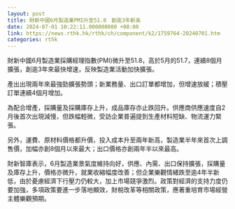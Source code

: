 ```yaml
---
layout: post
title: 財新中國6月製造業PMI升至51.8　創逾3年新高
date: 2024-07-01 10:22:11.000000000 +08:00
link: https://news.rthk.hk/rthk/ch/component/k2/1759764-20240701.htm
categories: rthk
---
```


財新中國6月製造業採購經理指數(PMI)微升至51.8，高於5月的51.7，連續8個月擴張，創逾3年來最快增速，反映製造業活動加快擴張。

產出出現兩年來最強勁擴張勢頭；新業務量、出口訂單都增加，但增速放緩；積壓訂單連續4個月增加。

為配合增產，採購量及採購庫存上升，成品庫存亦止跌回升。供應商供應速度自2月後首次出現減慢，但跌幅輕微，受訪企業普遍提到生產材料短缺、物流運力緊張。

另外，運費、原材料價格都升價，投入成本升至兩年新高，製造業半年來首次上調售價，加幅亦創8個月以來最大；出口價格亦創兩年半以來最高。

財新智庫表示，6月製造業景氣度維持向好，供應、內需、出口保持擴張，採購量及庫存上升，價格亦微升，就業收縮幅度改善；但企業樂觀情緒跌至逾4年半新低，由於憂慮經濟下行壓力仍較大，加上市場競爭激烈。政策對經濟的支持力度仍要加強，多項政策要進一步落地顯效，財稅改革等相關政策，應著重培育市場經營主體樂觀預期。
